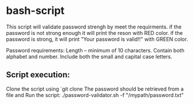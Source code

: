 # bash-script

This script will validate password strengh by meet the requirments. if the password is not strong enough it will print the reson with RED color. 
if the password is strong, it will print "Your password is valid!!" with GREEN color.

Password requirements: Length – minimum of 10 characters.
Contain both alphabet and number. 
Include both the small and capital case letters.

## Script execution:

Clone the script using `git clone
The password should be retrieved from a file and Run the script: ./password-validator.sh -f "/mypath/password.txt"
